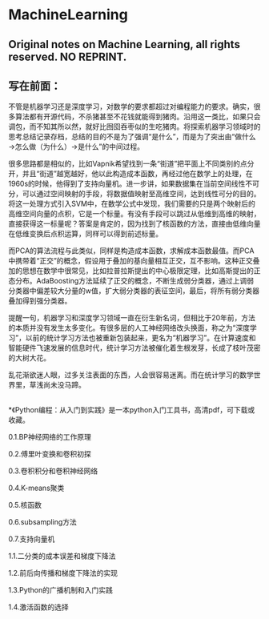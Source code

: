 # MachineLearning
## Original notes on Machine Learning, all rights reserved. NO REPRINT.

## 写在前面：

不管是机器学习还是深度学习，对数学的要求都超过对编程能力的要求。确实，很多算法都有开源代码，不杀猪甚至不花钱就能得到猪肉。沿用这一类比，如果只会调包，而不知其所以然，就好比囫囵吞枣似的生吃猪肉。将探索机器学习领域时的思考总结记录存档，总结的目的不是为了强调“是什么”，而是为了突出由“做什么→怎么做（为什么）→是什么”的中间过程。

很多思路都是相似的，比如Vapnik希望找到一条“街道”把平面上不同类别的点分开，并且“街道”越宽越好，他以此构造成本函数，再经过他在数学上的处理，在1960s的时候，他得到了支持向量机。进一步讲，如果数据集在当前空间线性不可分，可以通过空间映射的手段，将数据值映射至高维空间，达到线性可分的目的。将这一处理方式引入SVM中，在数学公式中发现，我们需要的只是两个映射后的高维空间向量的点积，它是一个标量。有没有手段可以跳过从低维到高维的映射，直接获得这一标量呢？答案是肯定的，因为找到了核函数的方法，直接由低维向量在低维变换后点积运算，同样可以得到前述标量。

而PCA的算法流程与此类似，同样是构造成本函数，求解成本函数最值。而PCA中携带着“正交”的概念，假设用于叠加的基向量相互正交，互不影响。这种正交叠加的思想在数学中很常见，比如拉普拉斯提出的中心极限定理，比如高斯提出的正态分布。AdaBoosting方法延续了正交的概念，不断生成弱分类器，通过上调弱分类器中偏差较大分量的w值，扩大弱分类器的表征空间，最后，将所有弱分类器叠加得到强分类器。

提醒一句，机器学习和深度学习领域一直在衍生新名词，但相比于20年前，方法的本质并没有发生太多变化。有很多层的人工神经网络改头换面，称之为“深度学习”，以前的统计学习方法也被重新包装起来，更名为“机器学习”。在计算速度和智能硬件飞速发展的信息时代，统计学习方法被催化着生根发芽，长成了枝叶茂密的大树大花。

乱花渐欲迷人眼，过多关注表面的东西，人会很容易迷离。而在统计学习的数学世界里，草浅尚未没马蹄。
## 
*《Python编程：从入门到实践》是一本python入门工具书，高清pdf，可下载或收藏。

0.1.BP神经网络的工作原理

0.2.傅里叶变换和卷积初探

0.3.卷积积分和卷积神经网络

0.4.K-means聚类

0.5.核函数

0.6.subsampling方法

0.7.支持向量机

1.1.二分类的成本误差和梯度下降法

1.2.前后向传播和梯度下降法的实现

1.3.Python的广播机制和入门实践

1.4.激活函数的选择
